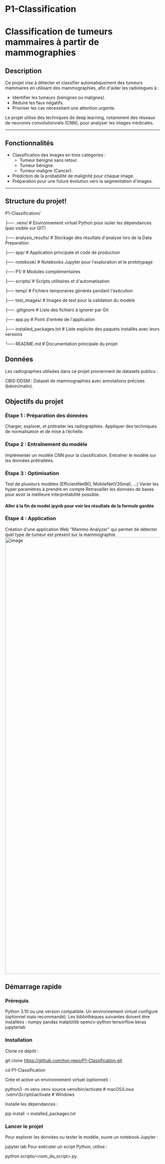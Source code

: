 # P1-Classification
# Classification de tumeurs mammaires à partir de mammographies

## Description
Ce projet vise à détecter et classifier automatiquement des tumeurs mammaires en utilisant des mammographies, afin d'aider les radiologues à :
- Identifier les tumeurs (bénignes ou malignes).
- Réduire les faux négatifs.
- Prioriser les cas nécessitant une attention urgente.

Le projet utilise des techniques de deep learning, notamment des réseaux de neurones convolutionnels (CNN), pour analyser les images médicales.

---

## Fonctionnalités
- Classification des images en trois catégories :
  - Tumeur bénigne sans retour.
  - Tumeur bénigne.
  - Tumeur maligne (Cancer).
- Prédiction de la probabilité de malignité pour chaque image.
- Préparation pour une future évolution vers la segmentation d'images.

---

## Structure du projet!
P1-Classification/

├── .venv/                  # Environnement virtuel Python pour isoler les dépendances (pas visible sur GIT)

├── analysis_results/       # Stockage des résultats d'analyse lors de la Data Preparation

├── app/                    # Application principale et code de production

├── notebook/              # Notebooks Jupyter pour l'exploration et le prototypage

├── P1/                    # Modules complémentaires

├── scripts/              # Scripts utilitaires et d'automatisation

├── temp/                 # Fichiers temporaires générés pendant l'exécution

├── test_images/         # Images de test pour la validation du modèle

├── .gitignore           # Liste des fichiers à ignorer par Git

├── app.py              # Point d'entrée de l'application

├── installed_packages.txt  # Liste explicite des paquets installés avec leurs versions

└── README.md           # Documentation principale du projet

## Données
Les radiographies utilisées dans ce projet proviennent de datasets publics :

CBIS-DDSM : Dataset de mammographies avec annotations précises (bénin/malin).

## Objectifs du projet
### Étape 1 : Préparation des données

Charger, explorer, et prétraiter les radiographies.
Appliquer des techniques de normalisation et de mise à l’échelle.

### Étape 2 : Entraînement du modèle

Implémenter un modèle CNN pour la classification.
Entraîner le modèle sur les données prétraitées.

### Étape 3 : Optimisation

Test de plusieurs modèles (EfficientNetBO, MobileNetV3Small, ...)
Varier les hyper paramètres à prendre en compte
Retravailler les données de bases pour avoir la meilleure interprétabilité possible.
#### Aller à la fin de model.ipynb pour voir les résultats de la formule gardée

### Étape 4 : Application

Création d'une application Web "Mammo Analyzer" qui permet de détecter quel type de tumeur
est présent sur la mammographie.
<img width="1415" alt="image" src="https://github.com/user-attachments/assets/5dbd9e2c-9a98-452a-aaf3-b39ed836696f" />


## Démarrage rapide
### Prérequis
Python 3.10 ou une version compatible.
Un environnement virtuel configuré (optionnel mais recommandé).
Les bibliothèques suivantes doivent être installées :
numpy
pandas
matplotlib
opencv-python
tensorflow
keras
jupyterlab
### Installation
Clone ce dépôt :

git clone https://github.com/ton-repo/P1-Classification.git

cd P1-Classification

Crée et active un environnement virtuel (optionnel) :

python3 -m venv venv
source venv/bin/activate  # macOS/Linux
.\venv\Scripts\activate   # Windows

Installe les dépendances :

pip install -r installed_packages.txt

### Lancer le projet
Pour explorer les données ou tester le modèle, ouvre un notebook Jupyter :

jupyter lab
Pour exécuter un script Python, utilise :

python scripts/<nom_du_script>.py
